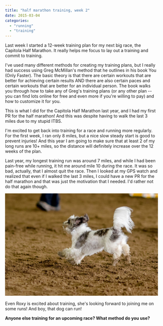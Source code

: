 ```yaml
---
title: "half marathon training, week 2"
date: 2015-03-04
categories: 
  - "running"
  - "training"
---
```


Last week I started a 12-week training plan for my next big race, the Capitola Half Marathon. It really helps me focus to lay out a training and commit to training.

I've used many different methods for creating my training plans, but I really had success using Greg McMillan's method that he outlines in his book You (Only Faster). The basic theory is that there are certain workouts that are better for achieving certain results AND there are also certain paces and certain workouts that are better for an individual person. The book walks you through how to take any of Greg's training plans (or any other plan -- you can find lots online for free and even more if you're willing to pay) and how to customize it for you.

This is what I did for the Capitola Half Marathon last year, and I had my first PR for the half marathon! And this was despite having to walk the last 3 miles due to my stupid ITBS.

I'm excited to get back into training for a race and running more regularly. For the first week, I ran only 8 miles, but a nice slow steady start is good to prevent injuries! And this year I am going to make sure that at least 2 of my long runs are 10+ miles, so the distance will definitely increase over the 12 weeks of the plan.

Last year, my longest training run was around 7 miles, and while I had been pain-free while running, it hit me around mile 10 during the race. It was so bad, actually, that I almost quit the race. Then I looked at my GPS watch and realized that even if I walked the last 3 miles, I could have a new PR for the half marathon and that was just the motivation that I needed. I'd rather not do that again though.

![Roxy running agility](images/10953944_10152977313241480_2131871248011922098_o-1024x683.jpg)

Even Roxy is excited about training, she's looking forward to joining me on some runs! And boy, that dog can run!

**Anyone else training for an upcoming race? What method do you use?**
